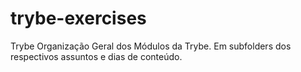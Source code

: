 # trybe-exercises
Trybe
Organização Geral dos Módulos da Trybe. Em subfolders dos respectivos assuntos e dias de conteúdo.
